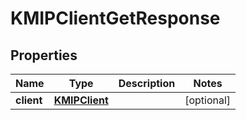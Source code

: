 

# KMIPClientGetResponse

## Properties

Name | Type | Description | Notes
------------ | ------------- | ------------- | -------------
**client** | [**KMIPClient**](KMIPClient.md) |  |  [optional]




